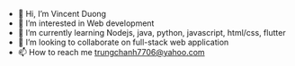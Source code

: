 - 👋 Hi, I’m Vincent Duong
- 👀 I’m interested in Web development
- 🌱 I’m currently learning Nodejs, java, python, javascript, html/css, flutter 
- 💞️ I’m looking to collaborate on full-stack web application
- 📫 How to reach me trungchanh7706@yahoo.com
